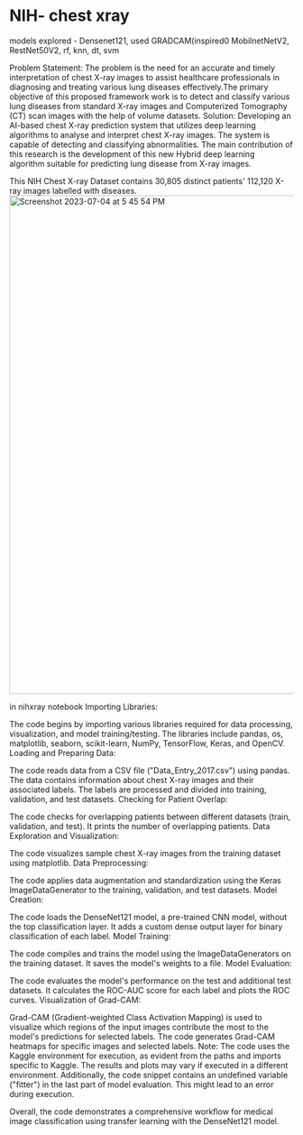 # NIH- chest xray

models explored - Densenet121, used GRADCAM(inspired0
MobilnetNetV2, RestNet50V2, rf, knn, dt, svm

Problem Statement: The problem is the need for an accurate and timely interpretation of chest X-ray images to assist healthcare professionals in diagnosing and treating various lung diseases effectively.The primary objective of this proposed framework work is to detect and classify various lung diseases from standard X-ray images and Computerized Tomography (CT) scan images with the help of volume datasets.
Solution: Developing an AI-based chest X-ray prediction system that utilizes deep learning algorithms to analyse and interpret chest X-ray images. The system is capable of detecting and classifying abnormalities. The main contribution of this research is the development of this new Hybrid deep learning algorithm suitable for predicting lung disease from X-ray images.

This NIH Chest X-ray Dataset contains 30,805 distinct patients' 112,120 X-ray images labelled with diseases.
<img width="884" alt="Screenshot 2023-07-04 at 5 45 54 PM" src="https://github.com/mahima-srivastavaa/NIH-/assets/138587088/82c22cd0-3a5b-40de-8598-b86672de492e">

in nihxray notebook
Importing Libraries:

The code begins by importing various libraries required for data processing, visualization, and model training/testing.
The libraries include pandas, os, matplotlib, seaborn, scikit-learn, NumPy, TensorFlow, Keras, and OpenCV.
Loading and Preparing Data:

The code reads data from a CSV file ("Data_Entry_2017.csv") using pandas.
The data contains information about chest X-ray images and their associated labels.
The labels are processed and divided into training, validation, and test datasets.
Checking for Patient Overlap:

The code checks for overlapping patients between different datasets (train, validation, and test).
It prints the number of overlapping patients.
Data Exploration and Visualization:

The code visualizes sample chest X-ray images from the training dataset using matplotlib.
Data Preprocessing:

The code applies data augmentation and standardization using the Keras ImageDataGenerator to the training, validation, and test datasets.
Model Creation:

The code loads the DenseNet121 model, a pre-trained CNN model, without the top classification layer.
It adds a custom dense output layer for binary classification of each label.
Model Training:

The code compiles and trains the model using the ImageDataGenerators on the training dataset.
It saves the model's weights to a file.
Model Evaluation:

The code evaluates the model's performance on the test and additional test datasets.
It calculates the ROC-AUC score for each label and plots the ROC curves.
Visualization of Grad-CAM:

Grad-CAM (Gradient-weighted Class Activation Mapping) is used to visualize which regions of the input images contribute the most to the model's predictions for selected labels.
The code generates Grad-CAM heatmaps for specific images and selected labels.
Note: The code uses the Kaggle environment for execution, as evident from the paths and imports specific to Kaggle. The results and plots may vary if executed in a different environment. Additionally, the code snippet contains an undefined variable ("fitter") in the last part of model evaluation. This might lead to an error during execution.

Overall, the code demonstrates a comprehensive workflow for medical image classification using transfer learning with the DenseNet121 model.


